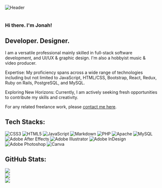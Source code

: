 ![Header](https://github.com/DJ-MrJay/DJ-MrJay/blob/main/Images/banner.gif)<br><br>
### Hi there. I'm Jonah!
## Developer. Designer.

<p>I am a versatile professional mainly skilled in full-stack software development, and UI/UX & graphic design. I'm also a hobbyist music & video producer.<p/>
<p>Expertise: My proficiency spans across a wide range of technologies including but not limited to JavaScript, HTML/CSS, Bootstrap, React, Redux, Ruby on Rails, PostgreSQL, and MySQL.</p>
<p>Exploring New Horizons: Currently, I am actively seeking fresh opportunities to contribute my skills and creativity.</p>
<p>For any related freelance work, please <a href="https://dj-mrjay.github.io/My-Portfolio/#contacts" target="_blank" rel="noopener noreferrer">contact me here</a>.</p>


## Tech Stacks:
![CSS3](https://img.shields.io/badge/css3-%231572B6.svg?style=for-the-badge&logo=css3&logoColor=white) ![HTML5](https://img.shields.io/badge/html5-%23E34F26.svg?style=for-the-badge&logo=html5&logoColor=white) ![JavaScript](https://img.shields.io/badge/javascript-%23323330.svg?style=for-the-badge&logo=javascript&logoColor=%23F7DF1E) ![Markdown](https://img.shields.io/badge/markdown-%23000000.svg?style=for-the-badge&logo=markdown&logoColor=white) ![PHP](https://img.shields.io/badge/php-%23777BB4.svg?style=for-the-badge&logo=php&logoColor=white) ![Apache](https://img.shields.io/badge/apache-%23D42029.svg?style=for-the-badge&logo=apache&logoColor=white) ![MySQL](https://img.shields.io/badge/mysql-%2300f.svg?style=for-the-badge&logo=mysql&logoColor=white) ![Adobe After Effects](https://img.shields.io/badge/Adobe%20After%20Effects-9999FF.svg?style=for-the-badge&logo=Adobe%20After%20Effects&logoColor=white) ![Adobe Illustrator](https://img.shields.io/badge/adobeillustrator-%23FF9A00.svg?style=for-the-badge&logo=adobeillustrator&logoColor=white) ![Adobe InDesign](https://img.shields.io/badge/Adobe%20InDesign-49021F?style=for-the-badge&logo=adobeindesign&logoColor=white) ![Adobe Photoshop](https://img.shields.io/badge/adobephotoshop-%2331A8FF.svg?style=for-the-badge&logo=adobephotoshop&logoColor=white) ![Canva](https://img.shields.io/badge/Canva-%2300C4CC.svg?style=for-the-badge&logo=Canva&logoColor=white)

## GitHub Stats:
![](https://github-readme-stats.vercel.app/api?username=DJ-MrJay&theme=dark&hide_border=false&include_all_commits=false&count_private=false)<br/>
![](https://github-readme-streak-stats.herokuapp.com/?user=DJ-MrJay&theme=dark&hide_border=false)<br/>
![](https://github-readme-stats.vercel.app/api/top-langs/?username=DJ-MrJay&theme=dark&hide_border=false&include_all_commits=false&count_private=false&layout=compact)

<!--
## Works
|  |  |
|---|---|
| [![Phil Logistics](https://github.com/DJ-MrJay/DJ-MrJay/blob/main/Images/screenshot-phil.jpg)](https://phil-logistics.co.ke) | [![Skylax Safaris](https://github.com/DJ-MrJay/DJ-MrJay/blob/main/Images/screenshot-skylax.jpg)](https://www.skylaxsafaris.com) |
| [![Fusion 4 Consultants](https://github.com/DJ-MrJay/DJ-MrJay/blob/main/Images/screenshot-fusion.jpg)](http://fusion4consultants.com) | [![Homegrown Millers](https://github.com/DJ-MrJay/DJ-MrJay/blob/main/Images/screenshot-homegrown.jpg)](https://homegrownmillers.co.ke/) |
-->
